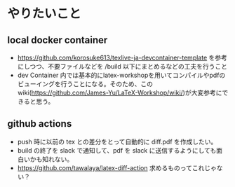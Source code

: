 # やりたいこと

## local docker container 
- https://github.com/korosuke613/texlive-ja-devcontainer-template を参考にしつつ、不要ファイルなどを /build 以下にまとめるなどの工夫を行うこと
- dev Container 内では基本的にlatex-workshopを用いてコンパイルやpdfのビューイングを行うことになる。そのため、このwiki(https://github.com/James-Yu/LaTeX-Workshop/wiki/)が大変参考にできると思う。

## github actions 
- push 時に以前の tex との差分をとって自動的に diff.pdf を作成したい。
- build の終了を slack で通知して、pdf を slack に送信するようにしても面白いかも知れない。
- https://github.com/tawalaya/latex-diff-action 求めるものってこれじゃない？
